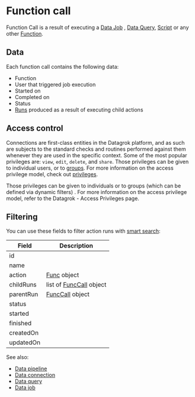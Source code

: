<!-- TITLE: Function call -->
<!-- SUBTITLE: -->

# Function call

Function Call is a result of executing a [Data Job](../../access/data-job.md)
, [Data Query](../../access/data-query.md),
[Script](../../compute/scripting.md) or any other [Function](function.md).

## Data

Each function call contains the following data:

* Function
* User that triggered job execution
* Started on
* Completed on
* Status
* [Runs](function-call.md) produced as a result of executing child actions

## Access control

Connections are first-class entities in the Datagrok platform, and as such are subjects to the standard checks and
routines performed against them whenever they are used in the specific context. Some of the most popular privileges
are: `view`, `edit`, `delete`, and `share`. Those privileges can be given to individual users, or
to [groups](../../govern/group.md). For more information on the access privilege model, check
out [privileges](../../govern/security.md#privileges).

Those privileges can be given to individuals or to groups (which can be defined via dynamic filters)
. For more information on the access privilege model, refer to the Datagrok - Access Privileges page.

## Filtering

You can use these fields to filter action runs with [smart search](../smart-search.md):

| Field       | Description                                        |
|-------------|----------------------------------------------------|
| id          |                                                    |
| name        |                                                    |
| action      | [Func](function.md) object                         |
| childRuns   | list of [FuncCall](function-call.md) object        |
| parentRun   | [FuncCall](function-call.md) object                |
| status      |                                                    |
| started     |                                                    |
| finished    |                                                    | 
| createdOn   |                                                    |
| updatedOn   |                                                    | 

See also:

* [Data pipeline](../../access/data-pipeline.md)
* [Data connection](../../access/data-connection.md)
* [Data query](../../access/data-query.md)
* [Data job](../../access/data-job.md)
